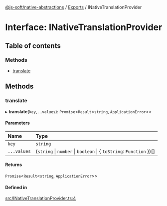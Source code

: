 [@js-soft/native-abstractions](../README.md) / [Exports](../modules.md) / INativeTranslationProvider

# Interface: INativeTranslationProvider

## Table of contents

### Methods

-   [translate](INativeTranslationProvider.md#translate)

## Methods

### translate

▸ **translate**(`key`, ...`values`): `Promise`<`Result`<`string`, `ApplicationError`\>\>

#### Parameters

| Name        | Type                                                                |
| :---------- | :------------------------------------------------------------------ |
| `key`       | `string`                                                            |
| `...values` | (`string` \| `number` \| `boolean` \| { `toString`: `Function` })[] |

#### Returns

`Promise`<`Result`<`string`, `ApplicationError`\>\>

#### Defined in

[src/INativeTranslationProvider.ts:4](https://github.com/js-soft/ts-native-access/blob/2235f5c/packages/abstractions/src/INativeTranslationProvider.ts#L4)
